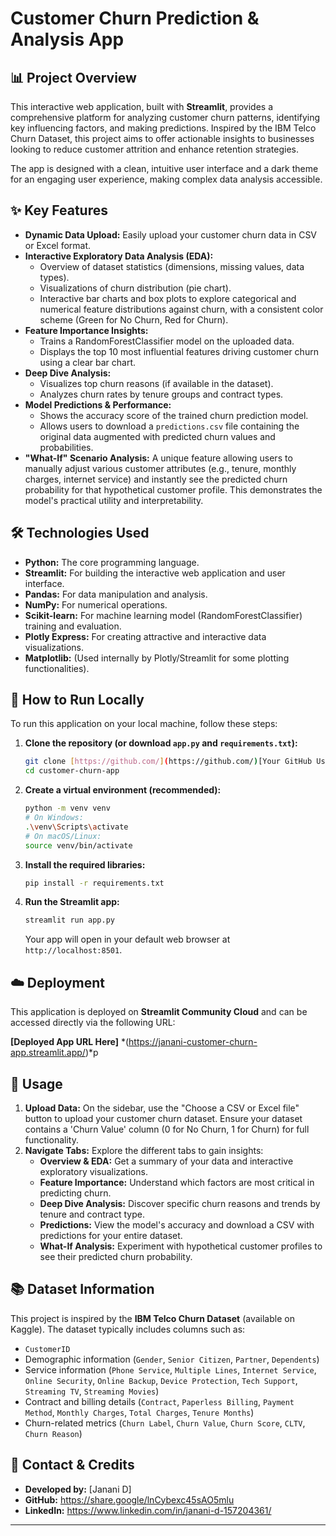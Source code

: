 # Customer Churn Prediction & Analysis App

## 📊 Project Overview

This interactive web application, built with **Streamlit**, provides a comprehensive platform for analyzing customer churn patterns, identifying key influencing factors, and making predictions. Inspired by the IBM Telco Churn Dataset, this project aims to offer actionable insights to businesses looking to reduce customer attrition and enhance retention strategies.

The app is designed with a clean, intuitive user interface and a dark theme for an engaging user experience, making complex data analysis accessible.

## ✨ Key Features

* **Dynamic Data Upload:** Easily upload your customer churn data in CSV or Excel format.
* **Interactive Exploratory Data Analysis (EDA):**
    * Overview of dataset statistics (dimensions, missing values, data types).
    * Visualizations of churn distribution (pie chart).
    * Interactive bar charts and box plots to explore categorical and numerical feature distributions against churn, with a consistent color scheme (Green for No Churn, Red for Churn).
* **Feature Importance Insights:**
    * Trains a RandomForestClassifier model on the uploaded data.
    * Displays the top 10 most influential features driving customer churn using a clear bar chart.
* **Deep Dive Analysis:**
    * Visualizes top churn reasons (if available in the dataset).
    * Analyzes churn rates by tenure groups and contract types.
* **Model Predictions & Performance:**
    * Shows the accuracy score of the trained churn prediction model.
    * Allows users to download a `predictions.csv` file containing the original data augmented with predicted churn values and probabilities.
* **"What-If" Scenario Analysis:** A unique feature allowing users to manually adjust various customer attributes (e.g., tenure, monthly charges, internet service) and instantly see the predicted churn probability for that hypothetical customer profile. This demonstrates the model's practical utility and interpretability.

## 🛠️ Technologies Used

* **Python:** The core programming language.
* **Streamlit:** For building the interactive web application and user interface.
* **Pandas:** For data manipulation and analysis.
* **NumPy:** For numerical operations.
* **Scikit-learn:** For machine learning model (RandomForestClassifier) training and evaluation.
* **Plotly Express:** For creating attractive and interactive data visualizations.
* **Matplotlib:** (Used internally by Plotly/Streamlit for some plotting functionalities).

## 🚀 How to Run Locally

To run this application on your local machine, follow these steps:

1.  **Clone the repository (or download `app.py` and `requirements.txt`):**
    ```bash
    git clone [https://github.com/](https://github.com/)[Your GitHub Username]/customer-churn-app.git
    cd customer-churn-app
    ```
2.  **Create a virtual environment (recommended):**
    ```bash
    python -m venv venv
    # On Windows:
    .\venv\Scripts\activate
    # On macOS/Linux:
    source venv/bin/activate
    ```
3.  **Install the required libraries:**
    ```bash
    pip install -r requirements.txt
    ```
4.  **Run the Streamlit app:**
    ```bash
    streamlit run app.py
    ```
    Your app will open in your default web browser at `http://localhost:8501`.

## ☁️ Deployment

This application is deployed on **Streamlit Community Cloud** and can be accessed directly via the following URL:

**[Deployed App URL Here]**
*(https://janani-customer-churn-app.streamlit.app/)*p

## 📝 Usage

1.  **Upload Data:** On the sidebar, use the "Choose a CSV or Excel file" button to upload your customer churn dataset. Ensure your dataset contains a 'Churn Value' column (0 for No Churn, 1 for Churn) for full functionality.
2.  **Navigate Tabs:** Explore the different tabs to gain insights:
    * **Overview & EDA:** Get a summary of your data and interactive exploratory visualizations.
    * **Feature Importance:** Understand which factors are most critical in predicting churn.
    * **Deep Dive Analysis:** Discover specific churn reasons and trends by tenure and contract type.
    * **Predictions:** View the model's accuracy and download a CSV with predictions for your entire dataset.
    * **What-If Analysis:** Experiment with hypothetical customer profiles to see their predicted churn probability.

## 📚 Dataset Information

This project is inspired by the **IBM Telco Churn Dataset** (available on Kaggle). The dataset typically includes columns such as:

* `CustomerID`
* Demographic information (`Gender`, `Senior Citizen`, `Partner`, `Dependents`)
* Service information (`Phone Service`, `Multiple Lines`, `Internet Service`, `Online Security`, `Online Backup`, `Device Protection`, `Tech Support`, `Streaming TV`, `Streaming Movies`)
* Contract and billing details (`Contract`, `Paperless Billing`, `Payment Method`, `Monthly Charges`, `Total Charges`, `Tenure Months`)
* Churn-related metrics (`Churn Label`, `Churn Value`, `Churn Score`, `CLTV`, `Churn Reason`)

## 🤝 Contact & Credits

* **Developed by:** [Janani D]
* **GitHub:** https://share.google/lnCybexc45sAO5mlu
* **LinkedIn:** https://www.linkedin.com/in/janani-d-157204361/

---

